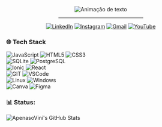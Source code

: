 <div align="center">
<img alt="Animação de texto" src="https://readme-typing-svg.demolab.com/?lines=Olá,%20meu%20nome%20é%20Vinícius!%20✌🏾;Bem%20Vindo!%20😉&font=Noto%20Sans&center=true&width=600&height=45&color=FFFFFF&vCenter=true&pause=1000&size=30">
  <hr width="45%">
  
[![LinkedIn](https://img.shields.io/badge/LinkedIn-0D1117?style=for-the-badge&logo=linkedin&logoColor=0077B5)](https://www.linkedin.com/in/apenasovini/)
[![Instagram](https://img.shields.io/badge/Instagram-0D1117?style=for-the-badge&logo=instagram&logoColor=E4405F)](https://www.instagram.com/sf.vini/)
[![Gmail](https://img.shields.io/badge/Gmail-0D1117?style=for-the-badge&logo=gmail&logoColor=D14836)](mailto:viniciusicmsc@gmail.com)
[![YouTube](https://img.shields.io/badge/YouTube-0D1117?style=for-the-badge&logo=youtube&logoColor=FF0000)](https://www.youtube.com/@ApenasoVini)
</div>

<h3>🌐 Tech Stack</h3>

![JavaScript](https://img.shields.io/badge/javascript-0D1117?style=for-the-badge&logo=javascript&logoColor=%23F7DF1E)
![HTML5](https://img.shields.io/badge/html5-0D1117?style=for-the-badge&logo=html5&logoColor=E34F26)
![CSS3](https://img.shields.io/badge/css3-0D1117?style=for-the-badge&logo=css3&logoColor=1572B6)
 <br>
![SQLite](https://img.shields.io/badge/sqlite-0D1117?style=for-the-badge&logo=sqlite&logoColor=1E86CB)
![PostgreSQL](https://img.shields.io/badge/postgresql-0D1117?style=for-the-badge&logo=postgresql&logoColor=8EA7F5)
   <br>
![Ionic](https://img.shields.io/badge/Ionic-0D1117?style=for-the-badge&logo=ionic&logoColor=FFFFFF)
![React](https://img.shields.io/badge/react-0D1117?style=for-the-badge&logo=react&logoColor=22A3DF) 
   <br>
![GIT](https://img.shields.io/badge/Git-0D1117?style=for-the-badge&logo=git&logoColor=FC8231)
![VSCode](https://img.shields.io/badge/VSCode-0D1117?style=for-the-badge&logo=visual%20studio%20code&logoColor=0078D4)
   <br>
![Linux](https://img.shields.io/badge/Linux-0D1117?style=for-the-badge&logo=linux&logoColor=FFFFFF)
![Windows](https://img.shields.io/badge/Windows-0D1117?style=for-the-badge&logo=windows&logoColor=40B3FF)
   <br>
![Canva](https://img.shields.io/badge/Canva-0D1117?style=for-the-badge&logo=Canva&logoColor=%2300C4CC)
![Figma](https://img.shields.io/badge/figma-0D1117?style=for-the-badge&logo=figma&logoColor=%23F24E1E)
  
 <h3> 📊 Status:</h3> 
     <img align="justify" src="https://github-readme-stats.vercel.app/api?username=ApenasoVini&show_icons=true&line_height=27&title_color=FFFFFF&icon_color=bf91f3&text_color=FFFFFF&bg_color=0D1117" alt="ApenasoVini's GitHub Stats" />
